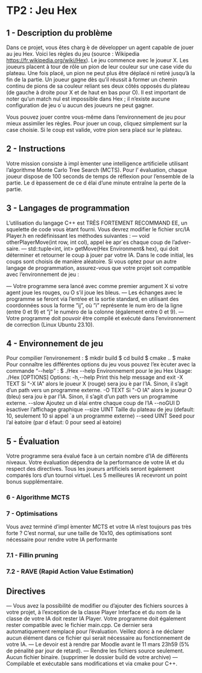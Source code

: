 # TP2 : Jeu Hex

## 1 - Description du problème

Dans ce projet, vous êtes charg ́e de développer un agent capable de jouer au jeu Hex. Voici
les règles du jeu (source : Wikipedia <https://fr.wikipedia.org/wiki/Hex>).
Le jeu commence avec le joueur X. Les joueurs placent à tour de rôle un pion de leur couleur
sur une case vide du plateau. Une fois placé, un pion ne peut plus être déplacé ni retiré
jusqu’à la fin de la partie. Un joueur gagne dès qu’il réussit à former un chemin continu de
pions de sa couleur reliant ses deux côtés opposés du plateau (de gauche à droite pour X
et de haut en bas pour O). Il est important de noter qu’un match nul est impossible dans
Hex ; il n’existe aucune configuration de jeu o`u aucun des joueurs ne peut gagner.

Vous pouvez jouer contre vous-même dans l’environnement de jeu pour mieux assimiler les
règles. Pour jouer un coup, cliquez simplement sur la case choisie. Si le coup est valide,
votre pion sera placé sur le plateau.

## 2 - Instructions

Votre mission consiste à impl ́ementer une intelligence artificielle utilisant l’algorithme Monte
Carlo Tree Search (MCTS). Pour l’ évaluation, chaque joueur dispose de 100 seconds de
temps de réflexion pour l’ensemble de la partie. Le d ́epassement de ce d élai d’une minute entraîne la perte de la partie.

## 3 - Langages de programmation

L’utilisation du langage C++ est TRÈS FORTEMENT RECOMMAND ́EE, un squelette de code vous  ́etant fourni. Vous devrez modifier le fichier src/IA Player.h en redéfinissant
les méthodes suivantes :
— void otherPlayerMove(int row, int col), appel ́ee apr`es chaque coup de l’adver-
saire.
— std::tuple<int, int> getMove(Hex Environment& hex), qui doit déterminer et
retourner le coup à jouer par votre IA.
Dans le code initial, les coups sont choisis de manière aléatoire.
Si vous optez pour un autre langage de programmation, assurez-vous que votre projet soit
compatible avec l’environnement de jeu :

— Votre programme sera lancé avec comme premier argument X si votre agent joue les
rouges, ou O s’il joue les bleus.
— Les échanges avec le programme se feront via l’entŕee et la sortie standard, en utilisant
des coordonnées sous la forme ”ij”, où ”i” représente le num ́ero de la ligne (entre 0
et 9) et ”j” le numéro de la colonne (également entre 0 et 9).
— Votre programme doit pouvoir être compilé et exécuté dans l’environnement de correction (Linux Ubuntu 23.10).

## 4 - Environnement de jeu

Pour compilier l’environement :
$ mkdir build
$ cd build
$ cmake ..
$ make
Pour connaître les différentes options du jeu vous pouvez l’ex ́ecuter avec la commande
“--help” :
$ ./Hex --help
Environnement pour le jeu Hex
Usage: ./Hex [OPTIONS]
Options:
-h,--help Print this help message and exit
-X TEXT Si "-X IA" alors le joueur X (rouge) sera jou ́e par l’IA.
Sinon, il s’agit d’un path vers un programme externe.
-O TEXT Si "-O IA" alors le joueur O (bleu) sera jou ́e par l’IA.
Sinon, il s’agit d’un path vers un programme externe.
--slow Ajoutez un d ́elai entre chaque coup de l’IA
--noGUI D ́esactiver l’affichage graphique
--size UINT Taille du plateau de jeu (default: 10, seulement 10 si appel
`a un programme externe)
--seed UINT Seed pour l’al ́eatoire (par d ́efaut: 0 pour seed al ́eatoire)

## 5 - Évaluation

Votre programme sera  évalué face à un certain nombre d’IA de différents niveaux. Votre
 évaluation dépendra de la performance de votre IA et du respect des directives. Tous les joueurs artificiels seront  ́egalement comparés lors d’un tournoi virtuel. Les 5 meilleures IA
recevront un point bonus supplémentaire.

### 6 - Algorithme MCTS

### 7 - Optimisations

Vous avez terminé d’impl ́ementer MCTS et votre IA n’est toujours pas très forte ? C’est
normal, sur une taille de 10x10, des optimisations sont nécessaire pour rendre votre IA
performante

### 7.1 - Fillin pruning

### 7.2 - RAVE (Rapid Action Value Estimation)

## Directives

— Vous avez la possibilité de modifier ou d’ajouter des fichiers sources à votre projet,
à l’exception de la classe Player Interface et du nom de la classe de votre IA doit
rester IA Player. Votre programme doit  également rester compatible avec le fichier main.cpp. Ce dernier sera automatiquement remplacé pour l’évaluation. Veillez donc
à ne déclarer aucun élément dans ce fichier qui serait nécessaire au fonctionnement
de votre IA.
— Le devoir est à rendre par Moodle avant le 11 mars 23h59 (5% de pénalité par jour
de retard).
— Rendre les fichiers source seulement. Aucun fichier binaire. (supprimer le dossier
build de votre archive)
— Compilable et exécutable sans modifications et via cmake pour C++.
